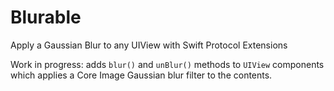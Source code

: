 # Blurable
Apply a Gaussian Blur to any UIView with Swift Protocol Extensions

Work in progress: adds `blur()` and `unBlur()` methods to `UIView` components which applies a Core Image Gaussian blur filter to the contents.
